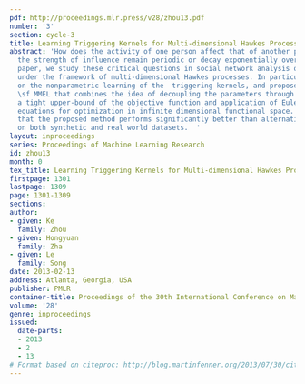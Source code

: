 ```yaml
---
pdf: http://proceedings.mlr.press/v28/zhou13.pdf
number: '3'
section: cycle-3
title: Learning Triggering Kernels for Multi-dimensional Hawkes Processes
abstract: 'How does the activity of one person affect that of another person? Does
  the strength of influence remain periodic or decay exponentially over time? In this
  paper, we study these critical questions in social network analysis quantitatively
  under the framework of multi-dimensional Hawkes processes. In particular, we focus
  on the nonparametric learning of the  triggering kernels, and propose an algorithm
  \sf MMEL that combines the idea of decoupling the parameters through constructing
  a tight upper-bound of the objective function and application of Euler-Lagrange
  equations for optimization in infinite dimensional functional space.    We show
  that the proposed method performs significantly better than alternatives in experiments
  on both synthetic and real world datasets.  '
layout: inproceedings
series: Proceedings of Machine Learning Research
id: zhou13
month: 0
tex_title: Learning Triggering Kernels for Multi-dimensional Hawkes Processes
firstpage: 1301
lastpage: 1309
page: 1301-1309
sections: 
author:
- given: Ke
  family: Zhou
- given: Hongyuan
  family: Zha
- given: Le
  family: Song
date: 2013-02-13
address: Atlanta, Georgia, USA
publisher: PMLR
container-title: Proceedings of the 30th International Conference on Machine Learning
volume: '28'
genre: inproceedings
issued:
  date-parts:
  - 2013
  - 2
  - 13
# Format based on citeproc: http://blog.martinfenner.org/2013/07/30/citeproc-yaml-for-bibliographies/
---
```

